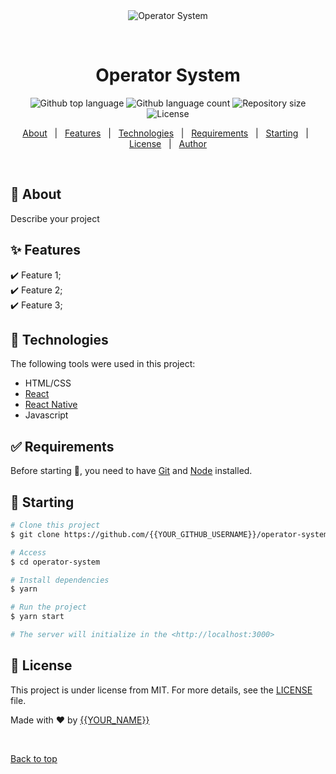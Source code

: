 <div align="center" id="top"> 
  <img src="./.github/app.gif" alt="Operator System" />

  &#xa0;

  <!-- <a href="https://operatorsystem.netlify.app">Demo</a> -->
</div>

<h1 align="center">Operator System</h1>

<p align="center">
  <img alt="Github top language" src="https://img.shields.io/github/languages/top/{{YOUR_GITHUB_USERNAME}}/operator-system?color=56BEB8">

  <img alt="Github language count" src="https://img.shields.io/github/languages/count/{{YOUR_GITHUB_USERNAME}}/operator-system?color=56BEB8">

  <img alt="Repository size" src="https://img.shields.io/github/repo-size/{{YOUR_GITHUB_USERNAME}}/operator-system?color=56BEB8">

  <img alt="License" src="https://img.shields.io/github/license/{{YOUR_GITHUB_USERNAME}}/operator-system?color=56BEB8">

  <!-- <img alt="Github issues" src="https://img.shields.io/github/issues/{{YOUR_GITHUB_USERNAME}}/operator-system?color=56BEB8" /> -->

  <!-- <img alt="Github forks" src="https://img.shields.io/github/forks/{{YOUR_GITHUB_USERNAME}}/operator-system?color=56BEB8" /> -->

  <!-- <img alt="Github stars" src="https://img.shields.io/github/stars/{{YOUR_GITHUB_USERNAME}}/operator-system?color=56BEB8" /> -->
</p>

<!-- Status -->

<!-- <h4 align="center"> 
	🚧  Operator System 🚀 Under construction...  🚧
</h4> 

<hr> -->

<p align="center">
  <a href="#dart-about">About</a> &#xa0; | &#xa0; 
  <a href="#sparkles-features">Features</a> &#xa0; | &#xa0;
  <a href="#rocket-technologies">Technologies</a> &#xa0; | &#xa0;
  <a href="#white_check_mark-requirements">Requirements</a> &#xa0; | &#xa0;
  <a href="#checkered_flag-starting">Starting</a> &#xa0; | &#xa0;
  <a href="#memo-license">License</a> &#xa0; | &#xa0;
  <a href="https://github.com/{{YOUR_GITHUB_USERNAME}}" target="_blank">Author</a>
</p>

<br>

## :dart: About ##

Describe your project

## :sparkles: Features ##

:heavy_check_mark: Feature 1;\
:heavy_check_mark: Feature 2;\
:heavy_check_mark: Feature 3;

## :rocket: Technologies ##

The following tools were used in this project:

- HTML/CSS
- [React](https://pt-br.reactjs.org/)
- [React Native](https://reactnative.dev/)
- Javascript

## :white_check_mark: Requirements ##

Before starting :checkered_flag:, you need to have [Git](https://git-scm.com) and [Node](https://nodejs.org/en/) installed.

## :checkered_flag: Starting ##

```bash
# Clone this project
$ git clone https://github.com/{{YOUR_GITHUB_USERNAME}}/operator-system

# Access
$ cd operator-system

# Install dependencies
$ yarn

# Run the project
$ yarn start

# The server will initialize in the <http://localhost:3000>
```

## :memo: License ##

This project is under license from MIT. For more details, see the [LICENSE](LICENSE.md) file.


Made with :heart: by <a href="https://github.com/{{YOUR_GITHUB_USERNAME}}" target="_blank">{{YOUR_NAME}}</a>

&#xa0;

<a href="#top">Back to top</a>
